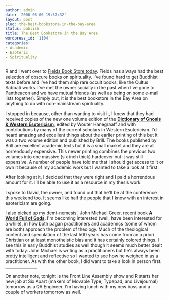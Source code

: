 ```yaml
---
author: admin
date: '2006-06-06 19:57:32'
layout: post
slug: the-best-bookstore-in-the-bay-area
status: publish
title: The Best Bookstore in the Bay Area
wordpress_id: '1104'
categories:
- Academic
- Esoteric
- Spirituality
---
```

R and I went over to <a href="http://www.fieldsbooks.com/">Fields Book Store today</a>. Fields has always had the best selection of obscure books on spirituality. I've found hard to get Buddhist texts before and I've had them ship rare occult books, like the Cultus Sabbati works. I've met the owner socially in the past when I've gone to Pantheacon and we have mutual friends (as well as being on some e-mail lists together). Simply put, it is the best bookstore in the Bay Area on anything to do with non-mainstream spirituality.

I stopped in because, other than wanting to visit it, I knew that they had received copies of the new one volume edition of the <strong><a href="http://www.amazon.com/gp/product/9004152318">Dictionary of Gnosis & Western Esotericism</a></strong>, edited by Wouter Hanegraaff and with contributions by many of the current scholars in Western Esotericism. I'd heard amazing and excellent things about the earlier printing of this but it was a two volume edition and published by Brill. The books published by Brill are excellent academic texts but it is a small market and they are all horrendously expensive. This newer printing combines the previous two volumes into one massive (six inch thick) hardcover but it was still expensive. A number of people have told me that I should get access to it or own it because of my academic work but I wanted to take a look at it first.

After looking at it, I decided that they were right and I paid a horrendous amount for it. I'll be able to use it as a resource in my thesis work.

I spoke to David, the owner, and found out that he'll be at the conference this weekend too. It seems like half the people that I know with an interest in esotericism are going.

I also picked up my demi-nemesis', John Michael Greer, recent book <strong><a href="http://www.amazon.com/gp/product/0976568101/">A World Full of Gods</a></strong>. I'm becoming interested (well, have been interested for a while), in how both pagan practitioners and academics (some of whom are both) approach the problem of theology. Much of the theological content and speculation of the last 500 years has come from an a priori Christian or at least monotheistic bias and it has certainly colored things. I see this in early Buddhist studies as well though it seems much better dealt with today. John Michael is writing as a practitioners but he's always been pretty intelligent and reflective so I wanted to see how he weighed in as a practitioner. As with the other book, I did want to take a look in person first.

<hr width="20%" />
On another note, tonight is the Front Line Assembly show and R starts her new job at Six Apart (makers of Movable Type, Typepad, and Livejournal) tomorrow as a QA Engineer. I'm having lunch with my new boss and a couple of workers tomorrow as well.
